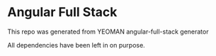 # Angular Full Stack

This repo was generated from YEOMAN angular-full-stack generator

All dependencies have been left in on purpose.

